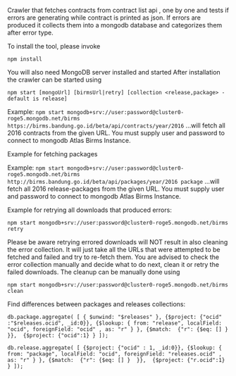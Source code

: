 Crawler that fetches contracts from contract list api , one by one and tests 
if errors are generating while contract is printed as json. If errors are produced
it collects them into a mongodb database and categorizes them after error type. 


To install the tool, please invoke

```
npm install
```

You will also need MongoDB server installed and started
After installation the crawler can be started using

```
npm start [mongoUrl] [birmsUrl|retry] [collection <release,package> - default is release]
```

Example: `npm start mongodb+srv://user:password@cluster0-roge5.mongodb.net/birms https://birms.bandung.go.id/beta/api/contracts/year/2016`
...will fetch all 2016 contracts from the given URL. You must supply user and password to connect to mongodb Atlas Birms Instance.

Example for fetching packages

Example: `npm start mongodb+srv://user:password@cluster0-roge5.mongodb.net/birms http://birms.bandung.go.id/beta/api/packages/year/2016 package`
...will fetch all 2016 release-packages from the given URL. You must supply user and password to connect to mongodb Atlas Birms Instance.


Example for retrying all downloads that produced errors:

```
npm start mongodb+srv://user:password@cluster0-roge5.mongodb.net/birms retry
```

Please be aware retrying errored downloads will NOT result in also cleaning the error collection. It will  just take
all the URLs that were attempted to be fetched and failed and try to re-fetch them. You are advised to check the error collection
manually and decide what to do next, clean it or retry the failed downloads. The cleanup can be manually done using 

```
npm start mongodb+srv://user:password@cluster0-roge5.mongodb.net/birms clean
```

Find differences between packages and releases collections:

`db.package.aggregate( [ { $unwind: "$releases" }, {$project: {"ocid" :"$releases.ocid", _id:0}}, {$lookup: { from: "release", localField: "ocid", foreignField: "ocid" , as: "r" } }, {$match:  {"r": {$eq: [] }  }},  {$project: {"ocid":1} } ]);`

`db.release.aggregate( [ {$project: {"ocid" : 1, _id:0}}, {$lookup: { from: "package", localField: "ocid", foreignField: "releases.ocid" , as: "r" } }, {$match:  {"r": {$eq: [] }  }},  {$project: {"r.ocid":1} } ]);`
